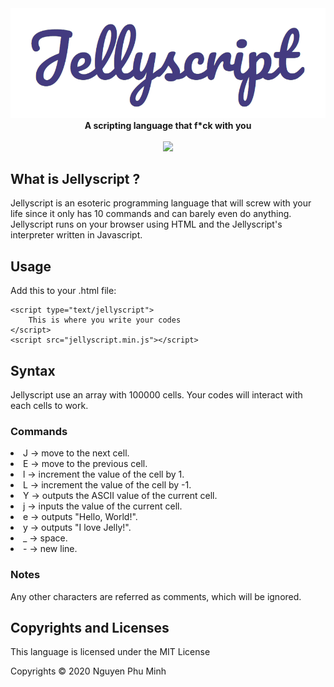 <div align="center">
  <img src="assets/logo.png" />
  <br/>
  <b>A scripting language that f*ck with you</b>
  <br/>
  <br/>
  <a href="https://github.com/nguyenphuminh/Jellyscript/blob/master/LICENSE.md"><img src="https://img.shields.io/badge/license-MIT-orange.svg"/></a>
</div>

## What is Jellyscript ?
Jellyscript is an esoteric programming language that will screw with your life since it only has 10 commands and can barely even do anything. Jellyscript runs on your browser using HTML and the Jellyscript's interpreter written in Javascript.

## Usage 
Add this to your .html file:
	
	<script type="text/jellyscript">
		This is where you write your codes
	</script>
	<script src="jellyscript.min.js"></script>

## Syntax
Jellyscript use an array with 100000 cells. Your codes will interact with each cells to work.

### Commands
<li>J -> move to the next cell.</li>
<li>E -> move to the previous cell.</li>
<li>l -> increment the value of the cell by 1.</li>
<li>L -> increment the value of the cell by -1.</li>
<li>Y -> outputs the ASCII value of the current cell.</li>
<li>j -> inputs the value of the current cell.</li>
<li>e -> outputs "Hello, World!".</li>
<li>y -> outputs "I love Jelly!".</li>
<li>_ -> space.</li>
<li>- -> new line.</li>

### Notes 
Any other characters are referred as comments, which will be ignored.

## Copyrights and Licenses
This language is licensed under the MIT License 

Copyrights © 2020 Nguyen Phu Minh